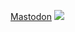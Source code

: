  <a rel="me" href="https://fosstodon.org/@anindra">Mastodon</a>
 ![](http://github-profile-summary-cards.vercel.app/api/cards/profile-details?username=meanindra&theme=github_dark) 
